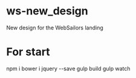 # ws-new_design
New design for the WebSailors landing

# For start
npm i
bower i jquery --save
gulp build
gulp watch